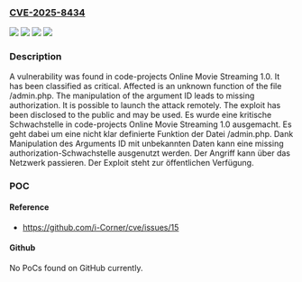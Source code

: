 ### [CVE-2025-8434](https://cve.mitre.org/cgi-bin/cvename.cgi?name=CVE-2025-8434)
![](https://img.shields.io/static/v1?label=Product&message=Online%20Movie%20Streaming&color=blue)
![](https://img.shields.io/static/v1?label=Version&message=1.0%20&color=brightgreen)
![](https://img.shields.io/static/v1?label=Vulnerability&message=Incorrect%20Authorization&color=brightgreen)
![](https://img.shields.io/static/v1?label=Vulnerability&message=Missing%20Authorization&color=brightgreen)

### Description

A vulnerability was found in code-projects Online Movie Streaming 1.0. It has been classified as critical. Affected is an unknown function of the file /admin.php. The manipulation of the argument ID leads to missing authorization. It is possible to launch the attack remotely. The exploit has been disclosed to the public and may be used.
Es wurde eine kritische Schwachstelle in code-projects Online Movie Streaming 1.0 ausgemacht. Es geht dabei um eine nicht klar definierte Funktion der Datei /admin.php. Dank Manipulation des Arguments ID mit unbekannten Daten kann eine missing authorization-Schwachstelle ausgenutzt werden. Der Angriff kann über das Netzwerk passieren. Der Exploit steht zur öffentlichen Verfügung.

### POC

#### Reference
- https://github.com/i-Corner/cve/issues/15

#### Github
No PoCs found on GitHub currently.

